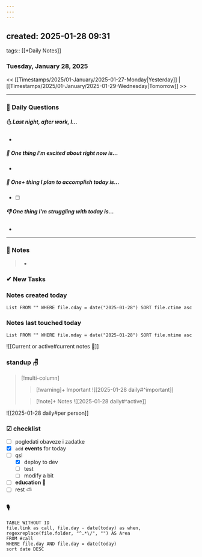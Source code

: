 ```yaml
---
---
---
```

created: 2025-01-28 09:31
---
tags:: [[+Daily Notes]]

### Tuesday, January 28, 2025

<< [[Timestamps/2025/01-January/2025-01-27-Monday|Yesterday]] | [[Timestamps/2025/01-January/2025-01-29-Wednesday|Tomorrow]] >>

---
### 📅 Daily Questions
##### 🌜 **Last night, after work, I...**
- 

##### 🙌 **One thing I'm excited about right now is...**
- 

##### 🚀 **One+ thing I plan to accomplish today is...**
- [ ] 

##### 👎 **One thing I'm struggling with today is...**
- 

---
### 📝 Notes
> - 
### ✔ New Tasks

### Notes created today
```dataview
List FROM "" WHERE file.cday = date("2025-01-28") SORT file.ctime asc
```

### Notes last touched today
```dataview
List FROM "" WHERE file.mday = date("2025-01-28") SORT file.mtime asc
`````


![[Current or active#current notes 📓]]

### standup 🪑

> [!multi-column]
>> [!warning]+ Important
>> ![[2025-01-28 daily#^important]]
>
>> [!note]+ Notes
>> ![[2025-01-28 daily#^active]]

![[2025-01-28 daily#per person]]

### ☑ checklist
- [ ] pogledati  obaveze i zadatke
- [x] `add` **events** for today
- [ ] qsl
	- [x] deploy to dev
	- [ ] test
	- [ ] modify a bit
- [ ] **education 🎒**
- [ ] rest ⛅ 

### 🎙
```dataview
TABLE WITHOUT ID
file.link as call, file.day - date(today) as when, regexreplace(file.folder, "^.*\/", "") AS Area
FROM #call
WHERE file.day AND file.day = date(today)
sort date DESC
```
